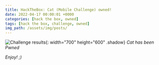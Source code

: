 ```yaml
---
title: HackTheBox: Cat (Mobile Challenge) owned!
date: 2022-04-17 00:00:01 +0000
categories: [hack the box, owned]
tags: [hack the box, challenge, owned]
img_path: /assets/img/posts/
---
```


![Challenge results](owned-cat.png){: width="700" height="600" .shadow}
_Cat has been Pwned_

_Enjoy! ;)_
